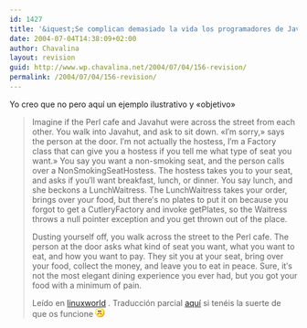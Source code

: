 ```yaml
---
id: 1427
title: '&iquest;Se complican demasiado la vida los programadores de Java?'
date: 2004-07-04T14:38:09+02:00
author: Chavalina
layout: revision
guid: http://www.wp.chavalina.net/2004/07/04/156-revision/
permalink: /2004/07/04/156-revision/
---
```

Yo creo que no pero aqu&iacute; un ejemplo ilustrativo y «objetivo» 

> Imagine if the Perl cafe and Javahut were across the street from each other. You walk into Javahut, and ask to sit down. «I&prime;m sorry,» says the person at the door. I&prime;m not actually the hostess, I&prime;m a Factory class that can give you a hostess if you tell me what type of seat you want.» You say you want a non-smoking seat, and the person calls over a NonSmokingSeatHostess. The hostess takes you to your seat, and asks if you&prime;ll want breakfast, lunch, or dinner. You say lunch, and she beckons a LunchWaitress. The LunchWaitress takes your order, brings over your food, but there&prime;s no plates to put it on because you forgot to get a CutleryFactory and invoke getPlates, so the Waitress throws a null pointer exception and you get thrown out of the place.
> 
> Dusting yourself off, you walk across the street to the Perl cafe. The person at the door asks what kind of seat you want, what you want to eat, and how you want to pay. They sit you at your seat, bring over your food, collect the money, and leave you to eat in peace. Sure, it&prime;s not the most elegant dining experience you ever had, but you got your food with a minimum of pain.
> 
> <p class="cita">
>   Le&iacute;do en <a href=http://www.linuxworld.com/story/44251.htmtarget=&prime;_blank&prime;>linuxworld</a> . Traducci&oacute;n parcial <a href=http://www.lpsz.org/noticias/154 target=&prime;_blank&prime;>aqu&iacute;</a> si tenéis la suerte de que os funcione <img src="/imagenes/emoticonos/triste.gif" alt="emo" />
> </p>